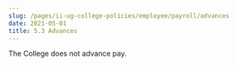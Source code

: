 ```yaml
---
slug: /pages/ii-ug-college-policies/employee/payroll/advances
date: 2021-05-01
title: 5.3 Advances
---
```

The College does not advance pay.